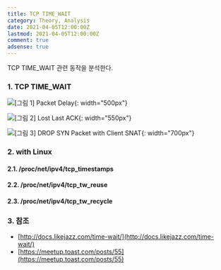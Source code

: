 ```yaml
---
title: TCP TIME_WAIT
category: Theory, Analysis
date: 2021-04-05T12:00:00Z
lastmod: 2021-04-05T12:00:00Z
comment: true
adsense: true
---
```


TCP TIME_WAIT 관련 동작을 분석한다.

### 1. TCP TIME_WAIT

![[그림 1] Packet Delay]({{site.baseurl}}/images/theory_analysis/TCP_Handshake/Packet_Delay.PNG){: width="500px"}

![[그림 2] Lost Last ACK]({{site.baseurl}}/images/theory_analysis/TCP_Handshake/Lost_Last_ACK.PNG){: width="550px"}

![[그림 3] DROP SYN Packet with Client SNAT]({{site.baseurl}}/images/theory_analysis/TCP_Handshake/Lost_Last_ACK.PNG){: width="700px"}

### 2. with Linux

#### 2.1. /proc/net/ipv4/tcp_timestamps

#### 2.2. /proc/net/ipv4/tcp_tw_reuse

#### 2.3. /proc/net/ipv4/tcp_tw_recycle

### 3. 참조

* [http://docs.likejazz.com/time-wait/](http://docs.likejazz.com/time-wait/)
* [https://meetup.toast.com/posts/55](https://meetup.toast.com/posts/55)